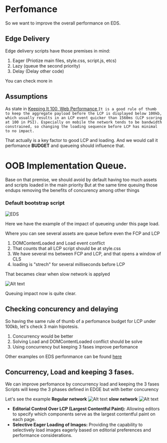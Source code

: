 # Perfomance 

So we want to improve the overall performance on EDS.

## Edge Delivery

Edge delivery scripts have those premises in mind:

1. Eager (Priotize main files, style.css, script.js, etcs)
2. Lazy (queue the second priority)
3. Delay (Delay other code)

You can check more in [](../edge/perfomance.md)

## Assumptions 
As state in [Keeping It 100, Web Performance
](https://www.aem.live/developer/keeping-it-100#three-phase-loading-e-l-d)
```It is a good rule of thumb to keep the aggregate payload before the LCP is displayed below 100kb, which usually results in an LCP event quicker than 1560ms (LCP scoring at 100 in PSI). Especially on mobile the network tends to be bandwidth constrained, so changing the loading sequence before LCP has minimal to no impact.```

That actually is a key factor to good LCP and loading.
And we would call it perfomance __BUDGET__ and queueing should influence that.


# OOB Implementation Queue.

Base on that premise, we should avoid by default having too much assets and scripts loaded in the main priority
But at the same time queuing those endups removing the benefits of concurency among other things

### Default bootstrap script

![EDS](../assets/franklin-regular-network.png)

Here we have the example of the impact of queueing under this page load.

Where you can see several assets are queue before even the FCP and LCP

1. DOMContentLoaded and Load event conflict 
2. That counts that all LCP script should be at style.css
3. We have several ms between FCP and LCP, and that opens a window of CLS
4. loading is "strech" for several milliseconds before LCP

That becames clear when slow network is applyed

![Alt text](../assets/franklin-slow3g-network.png)

Queuing impact now is quite clear.


## Checking concurency and delaying

So having the same rule of thumb of a perfomance budget for LCP under 100kb, let's check 3 main hipotesis.

1. Concurrency would be better
2. Solving Load and DOMContentLoaded conflict should be solve
3. Using concurrency but keeping 3 fases improve perfomance

Other examples on EDS perfonmance can be found [here](../edge/perfomance.md)

## Concurrency, Load and keeping 3 fases.

We can improve perfomance by concurrency load and keeping the 3 fases 
Scripts will keep the 3 phases defined in EDGE but with better concurency

Let's see the example
__Regular network__
![Alt text](../assets/raqn-wifi-await.png)
__slow network__
![Alt text](../assets/raqn-slow3g-await.png) 






   - **Editorial Control Over LCP (Largest Contentful Paint):** Allowing editors to specify which components serve as the largest contentful paint on each page.
   - **Selective Eager Loading of Images:** Providing the capability to selectively load images eagerly based on editorial preferences and performance considerations.